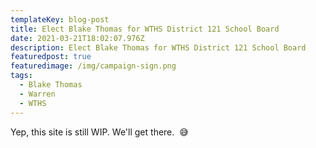 ```yaml
---
templateKey: blog-post
title: Elect Blake Thomas for WTHS District 121 School Board
date: 2021-03-21T18:02:07.976Z
description: Elect Blake Thomas for WTHS District 121 School Board
featuredpost: true
featuredimage: /img/campaign-sign.png
tags:
  - Blake Thomas
  - Warren
  - WTHS
---
```

Yep, this site is still WIP. We'll get there.  😅